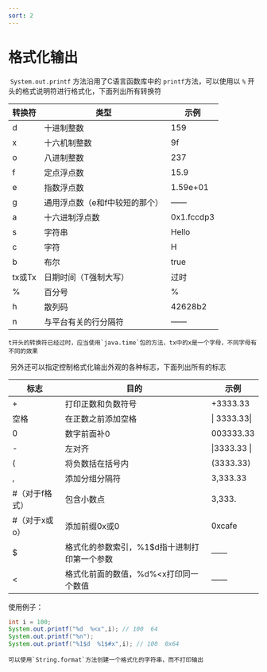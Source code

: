 ```yaml
---
sort: 2
---
```


# 格式化输出

​	`System.out.printf` 方法沿用了C语言函数库中的 `printf`方法，可以使用以 `%` 开头的格式说明符进行格式化，下面列出所有转换符

| 转换符 | 类型                           | 示例       |
| ------ | ------------------------------ | ---------- |
| d      | 十进制整数                     | 159        |
| x      | 十六机制整数                   | 9f         |
| o      | 八进制整数                     | 237        |
| f      | 定点浮点数                     | 15.9       |
| e      | 指数浮点数                     | 1.59e+01   |
| g      | 通用浮点数（e和f中较短的那个） | ——         |
| a      | 十六进制浮点数                 | 0x1.fccdp3 |
| s      | 字符串                         | Hello      |
| c      | 字符                           | H          |
| b      | 布尔                           | true       |
| tx或Tx | 日期时间（T强制大写）          | 过时       |
| %      | 百分号                         | %          |
| h      | 散列码                         | 42628b2    |
| n      | 与平台有关的行分隔符           | ——         |

```note
t开头的转换符已经过时，应当使用`java.time`包的方法，tx中的x是一个字母，不同字母有不同的效果
```



​	另外还可以指定控制格式化输出外观的各种标志，下面列出所有的标志

| 标志           | 目的                                         | 示例          |
| -------------- | -------------------------------------------- | ------------- |
| +              | 打印正数和负数符号                           | +3333.33      |
| 空格           | 在正数之前添加空格                           | \|  3333.33\| |
| 0              | 数字前面补0                                  | 003333.33     |
| -              | 左对齐                                       | \|3333.33  \| |
| (              | 将负数括在括号内                             | (3333.33)     |
| ,              | 添加分组分隔符                               | 3,333.33      |
| #（对于f格式） | 包含小数点                                   | 3,333.        |
| #（对于x或o）  | 添加前缀0x或0                                | 0xcafe        |
| $              | 格式化的参数索引，%1$d指十进制打印第一个参数 | ——            |
| <              | 格式化前面的数值，%d%<x打印同一个数值        | ——            |



使用例子：

```java
int i = 100;
System.out.printf("%d  %<x",i);	// 100  64
System.out.printf("%n");
System.out.printf("%1$d  %1$#x",i);	// 100  0x64
```

```tip
可以使用`String.format`方法创建一个格式化的字符串，而不打印输出
```
